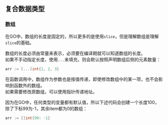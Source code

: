 ## 复合数据类型

### 数组

在GO中，数组的长度是固定的，所以更多的是使用`slice`，但是理解数组是理解`slice`的基础。  

数组的长度必须由常量来表示，必须要在编译期就可以知道数组的长度。  
如果不手动指定长度，使用`...`来填充，则会默认按照声明数组后侧的元素数量：
```go
arr := [...]int{1, 2, 3}
```

在函数调用中，数组作为参数也是按值传递，即使修改数组中的某一项，也不会影响到函数外的数组。  
如果需要修改原数组，可以使用指针传递地址。

因为在GO中，任何类型的变量都有默认值，所以下述代码会创建一个长度100，除了下标99为-1，其余item都为0的数组：
```go
arr := []int{99: -1}
```